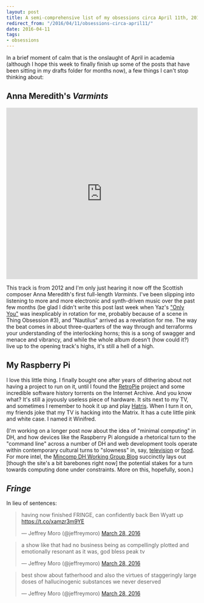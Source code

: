 ```yaml
---
layout: post
title: A semi-comprehensive list of my obsessions circa April 11th, 2016
redirect_from: "/2016/04/11/obsessions-circa-april11/"
date: 2016-04-11
tags:
- obsessions
---
```


In a brief moment of calm that is the onslaught of April in academia (although I hope this week to finally finish up some of the posts that have been sitting in my drafts folder for months now), a few things I can't stop thinking about:

## Anna Meredith's *Varmints*

<iframe class="embed-no-caption" width="100%" height="450" scrolling="no" frameborder="no" src="https://w.soundcloud.com/player/?url=https%3A//api.soundcloud.com/tracks/57099033&amp;auto_play=false&amp;hide_related=false&amp;show_comments=true&amp;show_user=true&amp;show_reposts=false&amp;visual=true"></iframe>

This track is from 2012 and I'm only just hearing it now off the Scottish composer Anna Meredith's first full-length *Varmints*. I've been slipping into listening to more and more electronic and synth-driven music over the past few months (be glad I didn't write this post last week when Yaz's ["Only You"](https://www.youtube.com/watch?v=LIiyT67Sjbg) was inexplicably in rotation for me, probably because of a scene in Thing Obsession #3), and "Nautilus" arrived as a revelation for me. The way the beat comes in about three-quarters of the way through and terraforms your understanding of the interlocking horns; this is a song of swagger and menace and vibrancy, and while the whole album doesn't (how could it?) live up to the opening track's highs, it's still a hell of a high.

## My Raspberry Pi

I love this little thing. I finally bought one after years of dithering about not having a project to run on it, until I found the [RetroPie](http://retropie.org.uk) project and some incredible software history torrents on the Internet Archive. And you know what? It's still a joyously useless piece of hardware. It sits next to my TV, and sometimes I remember to hook it up and play [Hatris](https://www.youtube.com/watch?v=3wOFyKq1RY8). When I turn it on, my friends joke that my TV is hacking into the Matrix. It has a cute little pink and white case. I named it Winifred.

(I'm working on a longer post now about the idea of "minimal computing" in DH, and how devices like the Raspberry Pi alongside a rhetorical turn to the "command line" across a number of DH and web development tools operate within contemporary cultural turns to "slowness" in, say, [television](https://en.wikipedia.org/wiki/Slow_television) or [food](http://www.slowfoodusa.org). For more intel, the [Mincomp DH Working Group Blog](http://go-dh.github.io/mincomp/) succinctly lays out [though the site's a bit barebones right now] the potential stakes for a turn towards computing done under constraints. More on this, hopefully, soon.)

## *Fringe*

In lieu of sentences:

<blockquote class="twitter-tweet" data-lang="en"><p lang="en" dir="ltr">having now finished FRINGE, can confidently back Ben Wyatt up <a href="https://t.co/xamzr3m9YE">https://t.co/xamzr3m9YE</a></p>&mdash; Jeffrey Moro (@jeffreymoro) <a href="https://twitter.com/jeffreymoro/status/714505503574003712">March 28, 2016</a></blockquote> <script async src="//platform.twitter.com/widgets.js" charset="utf-8"></script>

<blockquote class="twitter-tweet" data-lang="en"><p lang="en" dir="ltr">a show like that had no business being as compellingly plotted and emotionally resonant as it was, god bless peak tv</p>&mdash; Jeffrey Moro (@jeffreymoro) <a href="https://twitter.com/jeffreymoro/status/714505752950489089">March 28, 2016</a></blockquote> <script async src="//platform.twitter.com/widgets.js" charset="utf-8"></script>

<blockquote class="twitter-tweet" data-lang="en"><p lang="en" dir="ltr">best show about fatherhood and also the virtues of staggeringly large doses of hallucinogenic substances we never deserved</p>&mdash; Jeffrey Moro (@jeffreymoro) <a href="https://twitter.com/jeffreymoro/status/714505999005122560">March 28, 2016</a></blockquote> <script async src="//platform.twitter.com/widgets.js" charset="utf-8"></script>
